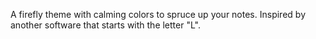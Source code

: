 A firefly theme with calming colors to spruce up your notes. Inspired by another software that starts with the letter "L".




